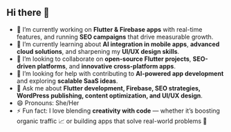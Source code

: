 ## Hi there 👋
- 🔭 I’m currently working on **Flutter & Firebase apps** with real-time features, and running **SEO campaigns** that drive measurable growth.  
- 🌱 I’m currently learning about **AI integration in mobile apps**, **advanced cloud solutions**, and sharpening my **UI/UX design skills**.  
- 👯 I’m looking to collaborate on **open-source Flutter projects**, **SEO-driven platforms**, and **innovative cross-platform apps**.  
- 🤔 I’m looking for help with contributing to **AI-powered app development** and exploring **scalable SaaS ideas**.  
- 💬 Ask me about **Flutter development, Firebase, SEO strategies, WordPress publishing, content optimization, and UI/UX design**.  
- 😄 Pronouns: She/Her  
- ⚡ Fun fact: I love blending **creativity with code** — whether it’s boosting organic traffic 📈 or building apps that solve real-world problems 🚀  

<!--
**sushmaa11/sushmaa11** is a ✨ _special_ ✨ repository because its `README.md` (this file) appears on your GitHub profile.

Here are some ideas to get you started:

- 🔭 I’m currently working on ...
- 🌱 I’m currently learning ...
- 👯 I’m looking to collaborate on ...
- 🤔 I’m looking for help with ...
- 💬 Ask me about ...
- 📫 How to reach me: ...
- 😄 Pronouns: ...
- ⚡ Fun fact: ...
-->
